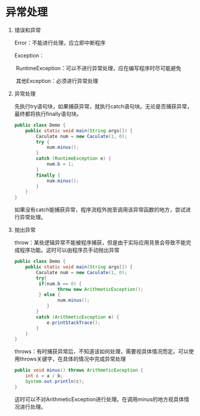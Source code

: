 # 异常处理

1. 错误和异常

   Error：不能进行处理，应立即中断程序

   Exception：

   ​		RuntimeException：可以不进行异常处理，应在编写程序时尽可能避免

   ​		其他Exception：必须进行异常处理

2. 异常处理

   先执行try语句块，如果捕获异常，就执行catch语句块。无论是否捕获异常，最终都将执行finally语句块。

   ```java
   public class Demo {
       public static void main(String args[]) {
           Caculate num = new Caculate(1, 0);
           try {
               num.minus();
           }
           catch (RuntimeException e) {
               num.b = 1;
           }
           finally {
               num.minus();
           }
       }
   }
   ```

   如果没有catch能捕获异常，程序流程外抛至调用该异常函数的地方，尝试进行异常处理。

3. 抛出异常

   throw：某些逻辑异常不能被程序捕获，但是由于实际应用背景会导致不能完成程序功能。这时可以由程序员手动抛出异常

   ```java
   public class Demo {
       public static void main(String args[]) {
           Caculate num = new Caculate(1, 0);
           try{
           	if(num.b == 0) {
            	   throw new ArithmeticException();
           	} else {
                   num.minus();
               }
           }
           catch (ArithmeticException e) {
               e.printStackTrace();
           }
       }
   }
   ```

   throws：有时捕获异常后，不知道该如何处理，需要视具体情况而定。可以使用throws关键字，在具体的情况中完成异常处理

   ```java
   public void minus() throws ArithmeticException {
       int c = a / b;
       System.out.println(c);
   }
   ```

   这时可以不对ArithmeticException进行处理。在调用minus的地方视具体情况进行处理。